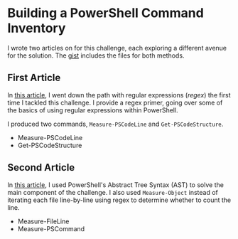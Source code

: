 # Building a PowerShell Command Inventory

I wrote two articles on for this challenge, each exploring a different avenue for the solution.
The [gist][PSCommandInventoryGist] includes the files for both methods.

[PSCommandInventoryGist]: https://bit.ly/37sL3yE

## First Article

In [this article][PSCommandInventory1], I went down the path with regular expressions (*regex*) the first time I tackled this challenge.
I provide a regex primer, going over some of the basics of using regular expressions within PowerShell.

I produced two commands, `Measure-PSCodeLine` and `Get-PSCodeStructure`.

[PSCommandInventory1]: https://bit.ly/2YCsIv5

+ Measure-PSCodeLine
+ Get-PSCodeStructure

## Second Article

In [this article][PSCommandInventory2], I used PowerShell's Abstract Tree Syntax (AST) to solve the main component of the challenge.
I also used `Measure-Object` instead of iterating each file line-by-line using regex to determine whether to count the line.

+ Measure-FileLine
+ Measure-PSCommand

[PSCommandInventory2]: https://bit.ly/2A5m0FV
